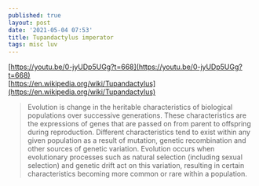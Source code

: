 ```yaml
---
published: true
layout: post
date: '2021-05-04 07:53'
title: Tupandactylus imperator
tags: misc luv 
---
```

[https://youtu.be/0-jyUDp5UGg?t=668](https://youtu.be/0-jyUDp5UGg?t=668)  
[https://en.wikipedia.org/wiki/Tupandactylus](https://en.wikipedia.org/wiki/Tupandactylus)

> Evolution is change in the heritable characteristics of biological populations over successive generations. These characteristics are the expressions of genes that are passed on from parent to offspring during reproduction. Different characteristics tend to exist within any given population as a result of mutation, genetic recombination and other sources of genetic variation. Evolution occurs when evolutionary processes such as natural selection (including sexual selection) and genetic drift act on this variation, resulting in certain characteristics becoming more common or rare within a population.
